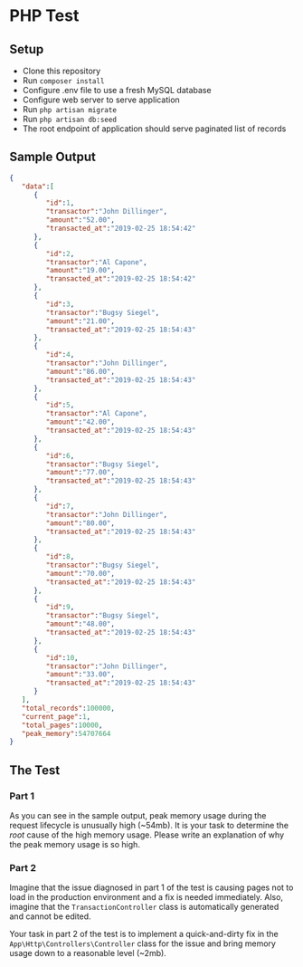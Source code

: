# PHP Test

## Setup

- Clone this repository
- Run `composer install`
- Configure .env file to use a fresh MySQL database
- Configure web server to serve application
- Run `php artisan migrate`
- Run `php artisan db:seed`
- The root endpoint of application should serve paginated list of records

## Sample Output

```json
{
   "data":[
      {
         "id":1,
         "transactor":"John Dillinger",
         "amount":"52.00",
         "transacted_at":"2019-02-25 18:54:42"
      },
      {
         "id":2,
         "transactor":"Al Capone",
         "amount":"19.00",
         "transacted_at":"2019-02-25 18:54:42"
      },
      {
         "id":3,
         "transactor":"Bugsy Siegel",
         "amount":"21.00",
         "transacted_at":"2019-02-25 18:54:43"
      },
      {
         "id":4,
         "transactor":"John Dillinger",
         "amount":"86.00",
         "transacted_at":"2019-02-25 18:54:43"
      },
      {
         "id":5,
         "transactor":"Al Capone",
         "amount":"42.00",
         "transacted_at":"2019-02-25 18:54:43"
      },
      {
         "id":6,
         "transactor":"Bugsy Siegel",
         "amount":"77.00",
         "transacted_at":"2019-02-25 18:54:43"
      },
      {
         "id":7,
         "transactor":"John Dillinger",
         "amount":"80.00",
         "transacted_at":"2019-02-25 18:54:43"
      },
      {
         "id":8,
         "transactor":"Bugsy Siegel",
         "amount":"70.00",
         "transacted_at":"2019-02-25 18:54:43"
      },
      {
         "id":9,
         "transactor":"Bugsy Siegel",
         "amount":"48.00",
         "transacted_at":"2019-02-25 18:54:43"
      },
      {
         "id":10,
         "transactor":"John Dillinger",
         "amount":"33.00",
         "transacted_at":"2019-02-25 18:54:43"
      }
   ],
   "total_records":100000,
   "current_page":1,
   "total_pages":10000,
   "peak_memory":54707664
}
```

## The Test

### Part 1

As you can see in the sample output, peak memory usage during the request lifecycle is unusually high (~54mb).  It is your task to determine the _root_ cause of the high memory usage.  Please write an explanation of why the peak memory usage is so high.

### Part 2

Imagine that the issue diagnosed in part 1 of the test is causing pages not to load in the production environment and a fix is needed immediately.  Also, imagine that the `TransactionController` class is automatically generated and cannot be edited.

Your task in part 2 of the test is to implement a quick-and-dirty fix in the `App\Http\Controllers\Controller` class for the issue and bring memory usage down to a reasonable level (~2mb).
